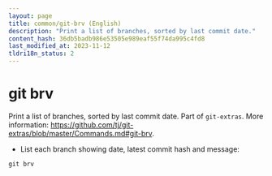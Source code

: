```yaml
---
layout: page
title: common/git-brv (English)
description: "Print a list of branches, sorted by last commit date."
content_hash: 36db5badb986e53505e989eaf55f74da995c4fd8
last_modified_at: 2023-11-12
tldri18n_status: 2
---
```

# git brv

Print a list of branches, sorted by last commit date.
Part of `git-extras`.
More information: <https://github.com/tj/git-extras/blob/master/Commands.md#git-brv>.

- List each branch showing date, latest commit hash and message:

`git brv`

